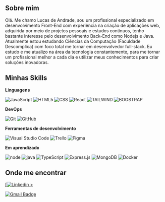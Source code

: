 


## Sobre mim

<p align="left"> 
 Olá. Me chamo Lucas de Andrade, sou um profissional especializado em desenvolvimento Front-End com experiência na criação de aplicações web, adquirida por meio de projetos pessoais e estudos contínuos, tenho bastante interesse pelo desenvolvimento Back-End como Nodejs e Java. Atualmente estou estudando Ciências da Computação (Faculdade Descomplica) com foco total me tornar em desenvolvedor full-stack. Eu estudo e me atualizo na área da tecnologia constantemente, para me tornar um profissional melhor a cada dia e utilizar meus conhecimentos para criar soluções inovadoras.
</p>

## Minhas Skills

**Linguagens**


![JavaScript](https://img.shields.io/badge/JavaScript-F7DF1E?style=for-the-badge&logo=javascript&logoColor=black)
![HTML5](https://img.shields.io/badge/HTML5-E34F26?style=for-the-badge&logo=html5&logoColor=white)
![CSS](https://img.shields.io/badge/CSS3-1572B6?style=for-the-badge&logo=css3&logoColor=white)
![React](https://img.shields.io/badge/React-20232A?style=for-the-badge&logo=react&logoColor=61DAFB)
![TAILWIND](https://img.shields.io/badge/Tailwind_CSS-38B2AC?style=for-the-badge&logo=tailwind-css&logoColor=white)
![BOOSTRAP](https://img.shields.io/badge/Bootstrap-563D7C?style=for-the-badge&logo=bootstrap&logoColor=white)



**DevOps**

![Git](https://img.shields.io/badge/Git-E34F26?style=for-the-badge&logo=git&logoColor=white)
![GitHub](https://img.shields.io/badge/GitHub-100000?style=for-the-badge&logo=github&logoColor=white)


**Ferramentas de desenvolvimento**

![Visual Studio Code](https://img.shields.io/badge/-Visual%20Studio%20Code-333333?style=flat&logo=visual-studio-code&logoColor=white)
![Trello](https://img.shields.io/badge/-Trello-333333?style=flat&logo=trello&logoColor=white)
![Figma](https://img.shields.io/badge/-Figma-333333?style=flat&logo=figma&logoColor=white)

**Em aprendizado**

![node](https://img.shields.io/badge/Node.js-43853D?style=for-the-badge&logo=node.js&logoColor=white)
![java](https://img.shields.io/badge/Java-ED8B00?style=for-the-badge&logo=java&logoColor=white)
![TypeScript](https://img.shields.io/badge/TypeScript-007ACC?style=for-the-badge&logo=typescript&logoColor=whitee)
![Express.js](https://img.shields.io/badge/Express.js-404D59?style=for-the-badge)
![MongoDB](https://img.shields.io/badge/MongoDB-4EA94B?style=for-the-badge&logo=mongodb&logoColor=white)
![Docker](https://img.shields.io/badge/Docker-2496ED?style=for-the-badge&logo=docker&logoColor=white)



## Onde me encontrar
 <a href="https://www.linkedin.com/in/lucasdeandradealmeida" target="_blank">[![Linkedin](https://img.shields.io/badge/-Linkedin-blue?style=flat-square&logo=Linkedin&logoColor=white&link=www.linkedin.com/in/lucasdeandradealmeida) ></a>

[![Gmail Badge](https://img.shields.io/badge/-Email-006bed?style=flat-square&logo=Gmail&logoColor=white&link=mailto:contato.lucasdeandrade@hotmail.com)](mailto:contato.lucasdeandrade@hotmail.com)

